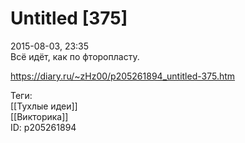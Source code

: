 Untitled [375]
===============

   
 2015-08-03, 23:35   
  Всё идёт, как по фторопласту.   
    
 <https://diary.ru/~zHz00/p205261894_untitled-375.htm>   
   
 Теги:   
 [[Тухлые идеи]]   
 [[Викторика]]   
 ID: p205261894